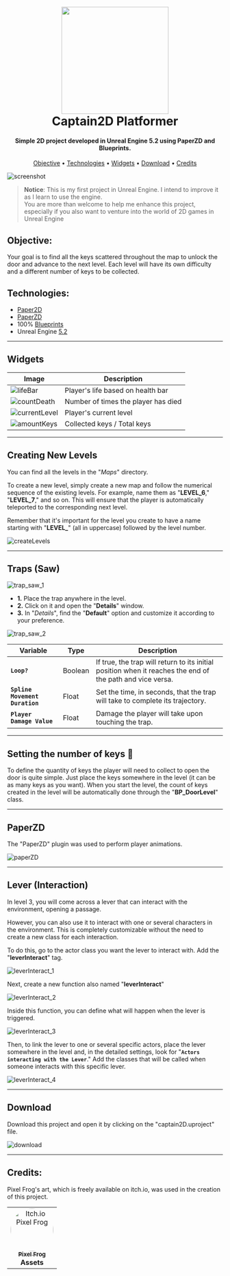 
<h1 align="center">
  <br><img src="readme/unrealLogo.png" width="250">
  <br>Captain2D Platformer<br>
</h1>

<h4 align="center">Simple 2D project developed in Unreal Engine 5.2 using PaperZD and Blueprints.</h4>

<p align="center">
  <a href="#objective">Objective</a> •
  <a href="#technologies">Technologies</a> •
  <a href="#widgets">Widgets</a> •
  <a href="https://github.com/HenriqueCacerez/captain2D-platformer-UE5/archive/refs/heads/main.zip">Download</a> •
  <a href="#credits">Credits</a>
</p>

![screenshot](readme/thumbProject.png)

> **Notice**: This is my first project in Unreal Engine. I intend to improve it as I learn to use the engine.<br>
>You are more than welcome to help me enhance this project, especially if you also want to venture into the world of 2D games in Unreal Engine


## Objective:

Your goal is to find all the keys scattered throughout the map to unlock the door and advance to the next level. Each level will have its own difficulty and a different number of keys to be collected.

## Technologies:

- [Paper2D](https://docs.unrealengine.com/5.2/en-US/paper-2d-in-unreal-engine)
- [PaperZD](https://www.unrealengine.com/marketplace/en-US/product/paperzd)
- 100% [Blueprints](https://docs.unrealengine.com/5.2/en-US/introduction-to-blueprints-visual-scripting-in-unreal-engine)
- Unreal Engine [5.2](https://www.unrealengine.com/en-US/blog/unreal-engine-5-2-is-now-available)


***

## Widgets

| Image | Description |
| --- | --- |
| ![lifeBar](readme/widgets/lifeBar.png) | Player's life based on health bar |
| ![countDeath](readme/widgets/countDeath.png) | Number of times the player has died |
| ![currentLevel](readme/widgets/currentLevel.png) | Player's current level |
| ![amountKeys](readme/widgets/keys.png) | Collected keys / Total keys |


***

## Creating New Levels

You can find all the levels in the "*Maps*" directory.

To create a new level, simply create a new map and follow the numerical sequence of the existing levels. For example, name them as "**LEVEL_6**," "**LEVEL_7**," and so on. This will ensure that the player is automatically teleported to the corresponding next level.

Remember that it's important for the level you create to have a name starting with "**LEVEL_**" (all in uppercase) followed by the level number.

![createLevels](readme/newLevels.png)

***

## Traps (Saw)

![trap_saw_1](readme/traps/saw_1.png)

- **1.** Place the trap anywhere in the level.
- **2.** Click on it and open the "**Details**" window.
- **3.** In "*Details*", find the "**Default**" option and customize it according to your preference.

![trap_saw_2](readme/traps/saw_2.png)



| Variable | Type | Description |
| --- | --- | --- |
| **`Loop?`** | Boolean | If true, the trap will return to its initial position when it reaches the end of the path and vice versa. |
| **`Spline Movement Duration`** | Float | Set the time, in seconds, that the trap will take to complete its trajectory. |
| **`Player Damage Value`** | Float | Damage the player will take upon touching the trap. |

***

## Setting the number of keys 🔑

To define the quantity of keys the player will need to collect to open the door is quite simple. Just place the keys somewhere in the level (it can be as many keys as you want). When you start the level, the count of keys created in the level will be automatically done through the "**BP_DoorLevel**" class.

***

## PaperZD

The "PaperZD" plugin was used to perform player animations.

![paperZD](readme/playerAnimation.png)


***

## Lever (Interaction)

In level 3, you will come across a lever that can interact with the environment, opening a passage.

However, you can also use it to interact with one or several characters in the environment. This is completely customizable without the need to create a new class for each interaction.

To do this, go to the actor class you want the lever to interact with. Add the "**leverInteract**" tag.

![leverInteract_1](readme/lever/leverInteract_1.png)

Next, create a new function also named "**leverInteract**"

![leverInteract_2](readme/lever/leverInteract_2.png)

Inside this function, you can define what will happen when the lever is triggered.

![leverInteract_3](readme/lever/leverInteract_3.png)

Then, to link the lever to one or several specific actors, place the lever somewhere in the level and, in the detailed settings, look for "**`Actors interacting with the Lever`**." Add the classes that will be called when someone interacts with this specific lever.

![leverInteract_4](readme/lever/leverInteract_4.png)

***

## Download

Download this project and open it by clicking on the "captain2D.uproject" file.

![download](readme/download.png)


***

## Credits:

Pixel Frog's art, which is freely available on itch.io, was used in the creation of this project.

<table>
  <tr>
    <td align="center">
      <a href="https://pixelfrog-assets.itch.io/">
        <img src="https://pbs.twimg.com/profile_images/1593716748947185664/YnT8npcm_400x400.jpg" style="border-radius: 100%;" width="100px;" alt="Itch.io Pixel Frog"/><br>
        <sub>
          <b>Pixel Frog</b><br>
      </a>
          <b>Assets</b>
        </sub>
    </td>
  </tr>
</table>